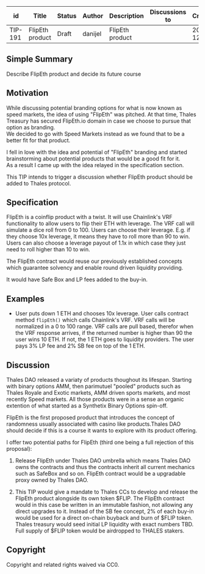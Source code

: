 | id | Title | Status | Author | Description | Discussions to | Created |
| ----------- | ----------- | ----------- | ----------- | ----------- | ----------- | ----------- |
| TIP-191 | FlipEth product | Draft | danijel | FlipEth product |  | 2023-12-04
 
## Simple Summary
Describe FlipEth product and decide its future course

## Motivation
While discussing potential branding options for what is now known as speed markets, the idea of using "FlipEth" was pitched. At that time, Thales Treasury has secured FlipEth.io domain in case we choose to pursue that option as branding.  
We decided to go with Speed Markets instead as we found that to be a better fit for that product. 

I fell in love with the idea and potential of "FlipEth" branding and started brainstorming about potential products that would be a good fit for it.  
As a result I came up with the idea relayed in the specification section.  

This TIP intends to trigger a discussion whether FlipEth product should be added to Thales protocol.

## Specification
FlipEth is a coinflip product with a twist. It will use Chainlink's VRF functionality to allow users to flip their ETH with leverage. 
The VRF call will simulate a dice roll from 0 to 100. 
Users can choose their leverage. E.g. if they choose 10x leverage, it means they have to roll more than 90 to win.  
Users can also choose a leverage payout of 1.1x in which case they just need to roll higher than 10 to win.   

The FlipEth contract would reuse our previously established concepts which guarantee solvency and enable round driven liquidity providing.  

It would have Safe Box and LP fees added to the buy-in.  

## Examples 

* User puts down 1 ETH and chooses 10x leverage. User calls contract method `flipEth()` which calls Chainlink's VRF. VRF calls will be normalized in a 0 to 100 range. VRF calls are pull based, therefor when the VRF response arrives, if the returned number is higher than 90 the user wins 10 ETH. If not, the 1 ETH goes to liquidity providers. The user pays 3% LP fee and 2% SB fee on top of the 1 ETH.  

## Discussion   
Thales DAO released a variaty of products thoughout its lifespan. Starting with binary options AMM, then parimutuel "pooled" products such as Thales Royale and Exotic markets, AMM driven sports markets, and most recently Speed markets. All those products were in a sense an organic extention of what started as a Synthetix Binary Options spin-off.  

FlipEth is the first proposed product that introduces the concept of randomness usually associated with casino like products.Thales DAO should decide if this is a course it wants to explore with its product offering. 

I offer two potential paths for FlipEth (third one being a full rejection of this proposal):  

1. Release FlipEth under Thales DAO umbrella which means Thales DAO owns the contracts and thus the contracts inherit all current mechanics such as SafeBox and so on. FlipEth contract would be a upgradable proxy owned by Thales DAO.  
  
2. This TIP would give a mandate to Thales CCs to develop and release the FlipEth product alongside its own token $FLIP. The FlipEth contract would in this case be written in an immutable fashion, not allowing any direct upgrades to it.
 Instead of the SB fee concept, 2% of each buy-in would be used for a direct on-chain buyback and burn of $FLIP token. Thales treasury would seed initial LP liquidity with exact numbers TBD.  
 Full supply of $FLIP token would be airdropped to THALES stakers. 
   

## Copyright
 
Copyright and related rights waived via CC0.
